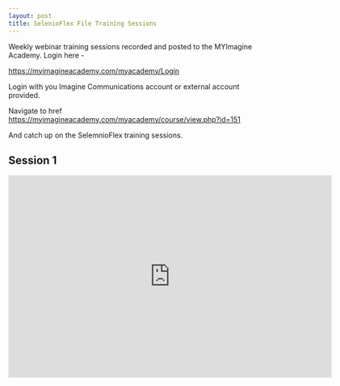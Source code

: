 ```yaml
---
layout: post
title: SelenioFlex File Training Sessions
---
```

Weekly webinar training sessions recorded and posted to the MYImagine Academy.
 Login here  -

   <https://myimagineacademy.com/myacademy/Login>

 Login with you Imagine Communications account or external account provided.

 Navigate to href <https://myimagineacademy.com/myacademy/course/view.php?id=151>

 And catch up on the SelemnioFlex training sessions.

## Session 1 ##

<iframe src="https://player.vimeo.com/video/396455870" width="640" height="400" frameborder="0" allow="autoplay; fullscreen" allowfullscreen></iframe>


 
